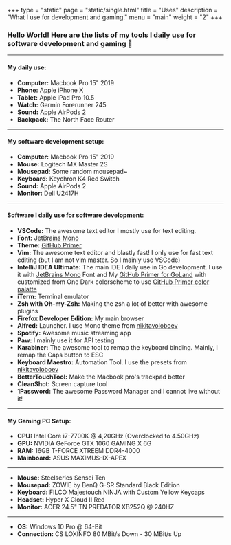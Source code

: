 +++
type = "static"
page = "static/single.html"
title = "Uses"
description = "What I use for development and gaming."
menu = "main"
weight = "2"
+++

### Hello World! Here are the lists of my tools I daily use for software development and gaming 👋

---

#### My daily use:

- **Computer:** Macbook Pro 15" 2019
- **Phone:** Apple iPhone X
- **Tablet:** Apple iPad Pro 10.5
- **Watch:** Garmin Forerunner 245
- **Sound:** Apple AirPods 2
- **Backpack:** The North Face Router

---

#### My software development setup:

- **Computer:** Macbook Pro 15" 2019
- **Mouse:** Logitech MX Master 2S
- **Mousepad:** Some random mousepad~
- **Keyboard:** Keychron K4 Red Switch
- **Sound:** Apple AirPods 2
- **Monitor:** Dell U2417H

---

#### Software I daily use for software development:

- **VSCode:** The awesome text editor I mostly use for text editing.
- **Font:** [JetBrains Mono](https://github.com/JetBrains/JetBrainsMono)
- **Theme:** [GitHub Primer](https://github.com/JetBrains/JetBrainsMono)
- **Vim:** The awesome text editor and blastly fast! I only use for fast text editing (but I am not vim master. So I mainly use VSCode)
- **IntelliJ IDEA Ultimate:** The main IDE I daily use in Go development. I use it with [JetBrains Mono](https://github.com/JetBrains/JetBrainsMono) Font and My [GitHub Primer for GoLand](https://github.com/n0nz/github-primer-goland) with customized from One Dark colorscheme to use [GitHub Primer color palatte](https://primer.style/css/support/color-system)
- **iTerm:** Terminal emulator
- **Zsh with Oh-my-Zsh:** Making the zsh a lot of better with awesome plugins
- **Firefox Developer Edition:** My main browser
- **Alfred:** Launcher. I use Mono theme from [nikitavoloboev](https://wiki.nikitavoloboev.xyz/macos/macos-apps/alfred)
- **Spotify:** Awesome music streaming app
- **Paw:** I mainly use it for API testing
- **Karabiner:** The awesome tool to remap the keyboard binding. Mainly, I remap the Caps button to ESC
- **Keyboard Maestro:** Automation Tool. I use the presets from [nikitavoloboev](https://wiki.nikitavoloboev.xyz/macos/macos-apps/keyboard-maestro)
- **BetterTouchTool:** Make the Macbook pro's trackpad better
- **CleanShot:** Screen capture tool
- **1Password:** The awesome Password Manager and I cannot live without it!

---

#### My Gaming PC Setup:

- **CPU:** Intel Core i7-7700K @ 4,20GHz (Overclocked to 4.50GHz)
- **GPU:** NVIDIA GeForce GTX 1060 GAMING X 6G
- **RAM:** 16GB T-FORCE XTREEM DDR4-4000
- **Mainboard:** ASUS MAXIMUS-IX-APEX

---

- **Mouse:** Steelseries Sensei Ten
- **Mousepad:** ZOWIE by BenQ G-SR Standard Black Edition
- **Keyboard:** FILCO Majestouch NINJA with Custom Yellow Keycaps
- **Headset:** Hyper X Cloud II Red
- **Monitor:** ACER 24.5&quot; TN PREDATOR XB252Q @ 240HZ

---

- **OS:** Windows 10 Pro @ 64-Bit
- **Connection:** CS LOXINFO 80 MBit/s Down - 30 MBit/s Up
